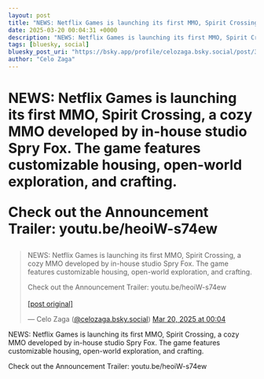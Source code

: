 ```yaml
---
layout: post
title: "NEWS: Netflix Games is launching its first MMO, Spirit Crossing, a cozy MMO developed by in-house studio Spry Fox. The game features customizable housing, open-world exploration, and crafting.   Check out the Announcement Trailer: youtu.be/heoiW-s74ew"
date: 2025-03-20 00:04:31 +0000
description: "NEWS: Netflix Games is launching its first MMO, Spirit Crossing, a cozy MMO developed by in-house studio Spry Fox. The game features customizable housin..."
tags: [bluesky, social]
bluesky_post_uri: "https://bsky.app/profile/celozaga.bsky.social/post/3lkrfksbexc2a"
author: "Celo Zaga"
---
```


<h1 class="bluesky-post-title">NEWS: Netflix Games is launching its first MMO, Spirit Crossing, a cozy MMO developed by in-house studio Spry Fox. The game features customizable housing, open-world exploration, and crafting. 

Check out the Announcement Trailer: youtu.be/heoiW-s74ew</h1>


<blockquote class="bluesky-embed" data-bluesky-uri="at://did:plc:lmh6rennptq77inaztnovw4b/app.bsky.feed.post/3lkrfksbexc2a" data-bluesky-embed-color-mode="system">
<p lang="">NEWS: Netflix Games is launching its first MMO, Spirit Crossing, a cozy MMO developed by in-house studio Spry Fox. The game features customizable housing, open-world exploration, and crafting. 

Check out the Announcement Trailer: youtu.be/heoiW-s74ew<br><br><a href="https://bsky.app/profile/celozaga.bsky.social/post/3lkrfksbexc2a">[post original]</a></p>
&mdash; Celo Zaga (<a href="https://bsky.app/profile/did:plc:lmh6rennptq77inaztnovw4b">@celozaga.bsky.social</a>) <a href="https://bsky.app/profile/celozaga.bsky.social/post/3lkrfksbexc2a">Mar 20, 2025 at 00:04</a>
</blockquote>
<script async src="https://embed.bsky.app/static/embed.js" charset="utf-8"></script>


<p class="bluesky-post-description">NEWS: Netflix Games is launching its first MMO, Spirit Crossing, a cozy MMO developed by in-house studio Spry Fox. The game features customizable housing, open-world exploration, and crafting. 

Check out the Announcement Trailer: youtu.be/heoiW-s74ew</p>
